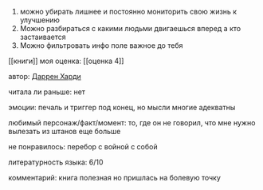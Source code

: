 
1) можно убирать лишнее и постоянно мониторить свою жизнь к улучшению 
2) Можно разбираться с какими людьми двигаешься вперед а кто застаивается
3) Можно фильтровать инфо поле важное до тебя 

[[книги]]
моя оценка: [[оценка 4]]

автор: [Даррен Харди](https://www.flip.kz/descript?cat=people&id=170741)

читала ли раньше: нет

эмоции: печаль и триггер под конец, но мысли многие адекватны 

любимый персонаж/факт/момент:
то, где он не говорил, что мне нужно вылезать из штанов еще больше

не понравилось: перебор с войной с собой

литературность языка: 6/10

комментарий: книга полезная но пришлась на болевую точку


